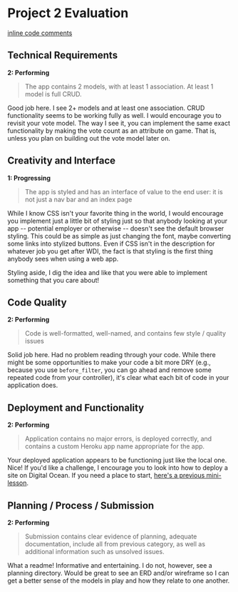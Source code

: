# Project 2 Evaluation
[inline code comments]()
## Technical Requirements
**2: Performing**
>The app contains 2 models, with at least 1 association. At least 1 model is full CRUD.

Good job here. I see 2+ models and at least one association. CRUD functionality seems to be working fully as well. I would encourage you to revisit your vote model. The way I see it, you can implement the same exact functionality by making the vote count as an attribute on game. That is, unless you plan on building out the vote model later on.

## Creativity and Interface
**1: Progressing**
>The app is styled and has an interface of value to the end user: it is not just a nav bar and an index page

While I know CSS isn't your favorite thing in the world, I would encourage you implement just a little bit of styling just so that anybody looking at your app -- potential employer or otherwise -- doesn't see the default browser styling. This could be as simple as just changing the font, maybe converting some links into stylized buttons. Even if CSS isn't in the description for whatever job you get after WDI, the fact is that styling is the first thing anybody sees when using a web app.

Styling aside, I dig the idea and like that you were able to implement something that you care about!

## Code Quality
**2: Performing**
>Code is well-formatted, well-named, and contains few style / quality issues

Solid job here. Had no problem reading through your code. While there might be some opportunities to make your code a bit more DRY (e.g., because you use `before_filter`, you can go ahead and remove some repeated code from your controller), it's clear what each bit of code in your application does.

## Deployment and Functionality
**2: Performing**
>Application contains no major errors, is deployed correctly, and contains a custom Heroku app name appropriate for the app.

Your deployed application appears to be functioning just like the local one. Nice! If you'd like a challenge, I encourage you to look into how to deploy a site on Digital Ocean. If you need a place to start, [here's a previous mini-lesson](https://github.com/ga-dc/wdi6-formerly-curriculum/tree/3071663bc9aaac00fe5eee4b11c171af60f826b5/12-project-4/deployment_digital_ocean_postgres_node).

## Planning / Process / Submission
**2: Performing**
>Submission contains clear evidence of planning, adequate documentation, include all from previous category, as well as additional information such as unsolved issues.

What a readme! Informative and entertaining. I do not, however, see a planning directory. Would be great to see an ERD and/or wireframe so I can get a better sense of the models in play and how they relate to one another.
